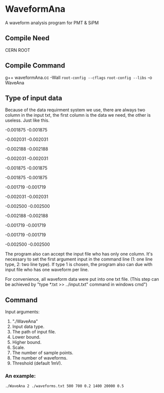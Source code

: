 # WaveformAna
A waveform analysis program for PMT & SiPM
## Compile Need
CERN ROOT
## Compile Command
g++ waveformAna.cc -Wall `root-config --cflags` `root-config --libs` -o WaveAna
## Type of input data
Because of the data requirment system we use, there are always two column in the input txt, the first column is the data we need, the other is useless. Just like this.

-0.001875	-0.001875

-0.002031	-0.002031

-0.002188	-0.002188

-0.002031	-0.002031

-0.001875	-0.001875

-0.001875	-0.001875

-0.001719	-0.001719

-0.002031	-0.002031

-0.002500	-0.002500

-0.002188	-0.002188

-0.001719	-0.001719

-0.001719	-0.001719

-0.002500	-0.002500

The program also can accept the input file who has only one column. It's necessary to set the first argument input in the command line (1: one line type, 2: two line type). If type 1 is chosen, the program also can due with input file who has one waveform per line.

For convenience, all waveform data were put into one txt file. (This step can be achieved by "type \*.txt >> ../input.txt" command in windows cmd")
## Command
Input arguments:

1. "./WaveAna"
2. Input data type.
3. The path of input file.
4. Lower bound.
5. Higher bound.
6. Scale.
7. The number of sample points.
8. The number of waveforms.
9. Threshold (default 1mV).

### An example:
```bash
./WaveAna 2 ./waveforms.txt 500 700 0.2 1400 20000 0.5
```

